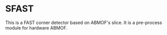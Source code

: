 # SFAST
This is a FAST corner detector based on ABMOF's slice. It is a pre-process module for hardware ABMOF.
